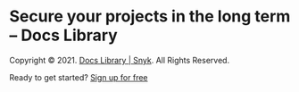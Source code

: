 # Secure your projects in the long term – Docs Library

Copyright © 2021. [Docs Library \| Snyk](/hc/en-us). All Rights Reserved.

Ready to get started? [Sign up for free](https://snyk.io/login?cta=sign-up&loc=footer&page=support_docs_page)

